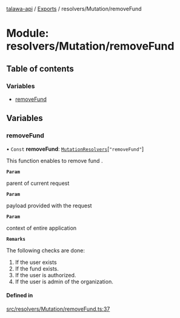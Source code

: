 [talawa-api](../README.md) / [Exports](../modules.md) / resolvers/Mutation/removeFund

# Module: resolvers/Mutation/removeFund

## Table of contents

### Variables

- [removeFund](resolvers_Mutation_removeFund.md#removefund)

## Variables

### removeFund

• `Const` **removeFund**: [`MutationResolvers`](types_generatedGraphQLTypes.md#mutationresolvers)[``"removeFund"``]

This function enables to remove fund .

**`Param`**

parent of current request

**`Param`**

payload provided with the request

**`Param`**

context of entire application

**`Remarks`**

The following checks are done:
1. If the user exists
2. If the fund  exists.
3. If the user is authorized.
4. If the user is admin of the organization.

#### Defined in

[src/resolvers/Mutation/removeFund.ts:37](https://github.com/PalisadoesFoundation/talawa-api/blob/e919df4/src/resolvers/Mutation/removeFund.ts#L37)
